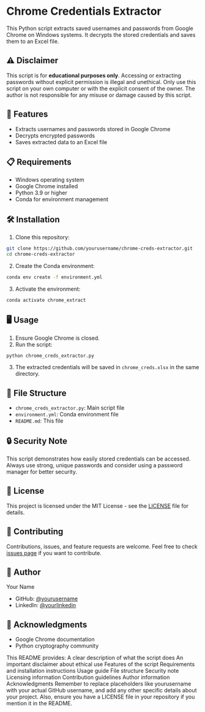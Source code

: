 # Chrome Credentials Extractor

This Python script extracts saved usernames and passwords from Google Chrome on Windows systems. It decrypts the stored credentials and saves them to an Excel file.

## ⚠️ Disclaimer

This script is for **educational purposes only**. Accessing or extracting passwords without explicit permission is illegal and unethical. Only use this script on your own computer or with the explicit consent of the owner. The author is not responsible for any misuse or damage caused by this script.

## 🚀 Features

- Extracts usernames and passwords stored in Google Chrome
- Decrypts encrypted passwords
- Saves extracted data to an Excel file

## 📋 Requirements

- Windows operating system
- Google Chrome installed
- Python 3.9 or higher
- Conda for environment management

## 🛠️ Installation

1. Clone this repository:

```sh
git clone https://github.com/yourusername/chrome-creds-extractor.git
cd chrome-creds-extractor
```


2. Create the Conda environment:
```sh
conda env create -f environment.yml
```

3. Activate the environment:
```sh
conda activate chrome_extract
```

## 🖥️ Usage

1. Ensure Google Chrome is closed.
2. Run the script:
```sh
python chrome_creds_extractor.py
```
3. The extracted credentials will be saved in `chrome_creds.xlsx` in the same directory.

## 📁 File Structure

- `chrome_creds_extractor.py`: Main script file
- `environment.yml`: Conda environment file
- `README.md`: This file

## 🔒 Security Note

This script demonstrates how easily stored credentials can be accessed. Always use strong, unique passwords and consider using a password manager for better security.

## 📄 License

This project is licensed under the MIT License - see the [LICENSE](LICENSE) file for details.

## 🤝 Contributing

Contributions, issues, and feature requests are welcome. Feel free to check [issues page](https://github.com/yourusername/chrome-creds-extractor/issues) if you want to contribute.

## 👤 Author

Your Name
- GitHub: [@yourusername](https://github.com/yourusername)
- LinkedIn: [@yourlinkedin](https://linkedin.com/in/yourlinkedin)

## 🙏 Acknowledgments

- Google Chrome documentation
- Python cryptography community

This README provides:
A clear description of what the script does
An important disclaimer about ethical use
Features of the script
Requirements and installation instructions
Usage guide
File structure
Security note
Licensing information
Contribution guidelines
Author information
Acknowledgments
Remember to replace placeholders like yourusername with your actual GitHub username, and add any other specific details about your project. Also, ensure you have a LICENSE file in your repository if you mention it in the README.